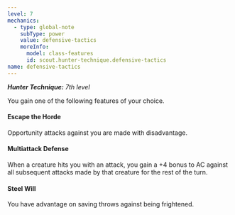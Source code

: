 ```yaml
---
level: 7
mechanics:
  - type: global-note
    subType: power
    value: defensive-tactics
    moreInfo:
      model: class-features
      id: scout.hunter-technique.defensive-tactics
name: defensive-tactics
---
```

_**Hunter Technique:** 7th level_
You gain one of the following features of your choice. 
#### Escape the Horde
Opportunity attacks against you are made with disadvantage.
#### Multiattack Defense
When a creature hits you with an attack, you gain a +4 bonus to AC against all subsequent attacks made by that creature for the rest of the turn. 
#### Steel Will
You have advantage on saving throws against being frightened.